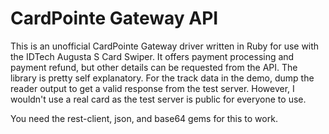 # CardPointe Gateway API

This is an unofficial CardPointe Gateway driver written in Ruby for use with the IDTech Augusta S Card Swiper. It offers payment processing and payment refund, but other details can be requested from the API. The library is pretty self explanatory. For the track data in the demo, dump the reader output to get a valid response from the test server. However, I wouldn't use a real card as the test server is public for everyone to use.

You need the rest-client, json, and base64 gems for this to work.